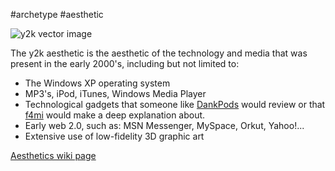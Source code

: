 #archetype #aesthetic

![y2k vector image](https://img.freepik.com/free-vector/y2k-background-design_23-2151296894.jpg?t=st=1745190691~exp=1745194291~hmac=a2eaecbb2a5dc24efeeaf1f5a40a05fb92a841bd3957e47b3b38cfacfe969717&w=2000)

The y2k aesthetic is the aesthetic of the technology and media that was present in the early 2000's, including but not limited to:

- The Windows XP operating system
- MP3's, iPod, iTunes, Windows Media Player
- Technological gadgets that someone like [DankPods](https://www.youtube.com/watch?v=gy5aRRPCIG8) would review or that [f4mi](https://www.youtube.com/watch?v=PyOiGFe5S9I) would make a deep explanation about.
- Early web 2.0, such as: MSN Messenger, MySpace, Orkut, Yahoo!...
- Extensive use of low-fidelity 3D graphic art


[Aesthetics wiki page](https://aesthetics.fandom.com/wiki/Y2K)